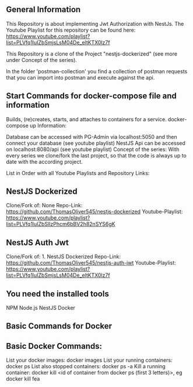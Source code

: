 ## General Information
This Repository is about implementing Jwt Authorization with NestJs.
The Youtube Playlist for this repository can be found here: https://www.youtube.com/playlist?list=PLVfq1luIZbSmjsLsM04De_eltKTX0lz7f

This Repository is a clone of the Project "nestjs-dockerized" (see more under Concept of the series).

In the folder 'postman-collection' you find a collection of postman requests that you can import into postman and execute against the api.

## Start Commands for docker-compose file and information
Builds, (re)creates, starts, and attaches to containers for a service.
docker-compose up
Information:

Database can be accessed with PG-Admin via localhost:5050 and then connect your database (see youtube playlist)
NestJS Api can be accessed on localhost:8080/api (see youtube playlist)
Concept of the series:
With every series we clone/fork the last project, so that the code is always up to date with the according project.

List in Order with all Youtube Playlists and Repository Links:

## NestJS Dockerized
Clone/Fork of: None
Repo-Link: https://github.com/ThomasOliver545/nestjs-dockerized
Youtube-Playlist: https://www.youtube.com/playlist?list=PLVfq1luIZbSlIzPhcm6bBV2h82nSYS6gK

## NestJS Auth Jwt
Clone/Fork of: 1. NestJS Dockerized
Repo-Link: https://github.com/ThomasOliver545/nestjs-auth-jwt
Youtube-Playlist: https://www.youtube.com/playlist?list=PLVfq1luIZbSmjsLsM04De_eltKTX0lz7f

## You need the installed tools
NPM
Node.js
NestJS
Docker

## Basic Commands for Docker
## Basic Docker Commands:
List your docker images: docker images
List your running containers: docker ps
List also stopped containers: docker ps -a Kill a running container: docker kill <id of container from docker ps (first 3 letters)>, eg docker kill fea